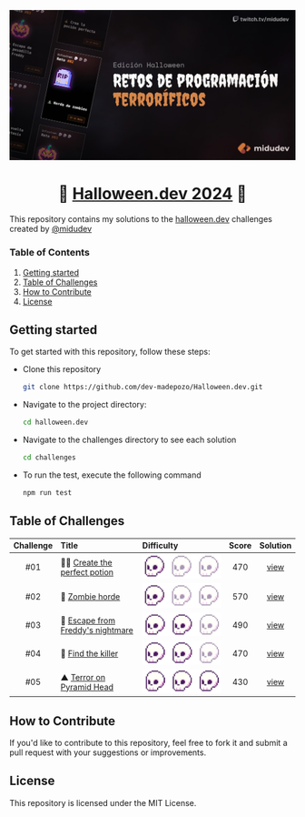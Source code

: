 <div align="center">

![Hero image](/assets/hero.jpg)

# 👻 [Halloween.dev 2024](https://www.halloween.dev/) 🎃

</div>

This repository contains my solutions to the [halloween.dev](https://www.halloween.dev/) challenges created by [@midudev](https://midu.dev/)

### Table of Contents

1. [Getting started](#getting-started)
2. [Table of Challenges](#table-of-challenges)
3. [How to Contribute](#how-to-contribute)
4. [License](#list-of-challenges)

## Getting started

To get started with this repository, follow these steps:

- Clone this repository

  ```bash
  git clone https://github.com/dev-madepozo/Halloween.dev.git
  ```

- Navigate to the project directory:

  ```bash
  cd halloween.dev
  ```

- Navigate to the challenges directory to see each solution

  ```bash
  cd challenges
  ```
- To run the test, execute the following command

  ```bash
  npm run test
  ```

## Table of Challenges

|  Challenge  | Title                                                                       | Difficulty                    | Score | Solution                                              |
| :---------: | :-------------------------------------------------------------------------- | :---------------------------- | :---: | :---------------------------------------------------: |
| #01         | 🧙‍♀️ [Create the perfect potion](https://www.halloween.dev/retos/2024/1)      | ![easy](/assets/easy.png)     | 470   | [view](/challenges/01-create-the-perfect-potion/)     |
| #02         | 🧟 [Zombie horde](https://www.halloween.dev/retos/2024/2)                   | ![easy](/assets/easy.png)     | 570   | [view](/challenges/02-zombie-horde/)                  |
| #03         | 🛌 [Escape from Freddy's nightmare](https://www.halloween.dev/retos/2024/3) | ![normal](/assets/normal.png) | 490   | [view](/challenges/03-escape-from-freddys-nightmare/) |
| #04         | 🔪 [Find the killer](https://www.halloween.dev/retos/2024/4)                | ![normal](/assets/normal.png) | 470   | [view](/challenges/04-find-the-killer/)               |
| #05         |  ▲ [Terror on Pyramid Head](https://www.halloween.dev/retos/2024/5)         | ![hard](/assets/hard.png)     | 430   | [view](/challenges/05-terror-on-pyramid-head/)        |

## How to Contribute

If you'd like to contribute to this repository, feel free to fork it and submit a pull request with your suggestions or improvements.

## License

This repository is licensed under the MIT License.
